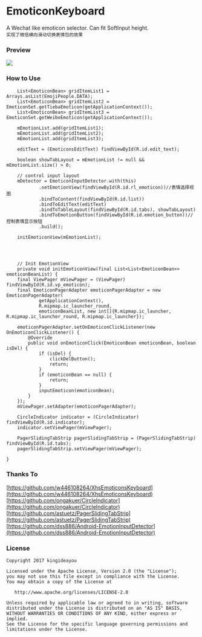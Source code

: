 # EmoticonKeyboard
A Wechat like emoticon selector. Can fit SoftInput height.  
`实现了微信横向滑动切换表情包的效果`

### Preview
![](http://ww1.sinaimg.cn/mw690/6db4aff6gy1fm6w7ym91og20ej0q3kft.gif) 

### How to Use

        List<EmoticonBean> gridItemList1 = Arrays.asList(EmojiPeople.DATA);
        List<EmoticonBean> gridItemList2 = EmoticonSet.getTiebaEmoticon(getApplicationContext());
        List<EmoticonBean> gridItemList3 = EmoticonSet.getWeiboEmoticon(getApplicationContext());

        mEmotionList.add(gridItemList1);
        mEmotionList.add(gridItemList2);
        mEmotionList.add(gridItemList3);

        editText = (EmoticonsEditText) findViewById(R.id.edit_text);

        boolean showTabLayout = mEmotionList != null && mEmotionList.size() > 0;

        // control input layout
        mDetector = EmoticonInputDetector.with(this)
                .setEmotionView(findViewById(R.id.rl_emoticon))//表情选择视图
                .bindToContent(findViewById(R.id.list))
                .bindToEditText(editText)
                .bindToTableLayout(findViewById(R.id.tabs), showTabLayout)
                .bindToEmotionButton(findViewById(R.id.emotion_button))//控制表情显示按钮
                .build();

        initEmoticonView(mEmotionList);
        
        
        
        
        // Init EmotionView
        private void initEmoticonView(final List<List<EmoticonBean>> emoticonBeanList) {
        final ViewPager mViewPager = (ViewPager) findViewById(R.id.vp_emoticon);
        final EmoticonPagerAdapter emoticonPagerAdapter = new EmoticonPagerAdapter(
                getApplicationContext(),
                R.mipmap.ic_launcher_round,
                emoticonBeanList, new int[]{R.mipmap.ic_launcher, R.mipmap.ic_launcher_round, R.mipmap.ic_launcher});

        emoticonPagerAdapter.setOnEmoticonClickListener(new OnEmoticonClickListener() {
            @Override
            public void onEmoticonClick(EmoticonBean emoticonBean, boolean isDel) {
                if (isDel) {
                    clickDelButton();
                    return;
                }
                if (emoticonBean == null) {
                    return;
                }
                inputEmoticon(emoticonBean);
            }
        });
        mViewPager.setAdapter(emoticonPagerAdapter);

        CircleIndicator indicator = (CircleIndicator) findViewById(R.id.indicator);
        indicator.setViewPager(mViewPager);

        PagerSlidingTabStrip pagerSlidingTabStrip = (PagerSlidingTabStrip) findViewById(R.id.tabs);
        pagerSlidingTabStrip.setViewPager(mViewPager);

    }


### Thanks To
[https://github.com/w446108264/XhsEmoticonsKeyboard](https://github.com/w446108264/XhsEmoticonsKeyboard)  
[https://github.com/ongakuer/CircleIndicator](https://github.com/ongakuer/CircleIndicator)  
[https://github.com/astuetz/PagerSlidingTabStrip](https://github.com/astuetz/PagerSlidingTabStrip)  
[https://github.com/dss886/Android-EmotionInputDetector](https://github.com/dss886/Android-EmotionInputDetector)  


### License

~~~
Copyright 2017 kingideayou

Licensed under the Apache License, Version 2.0 (the "License");
you may not use this file except in compliance with the License.
You may obtain a copy of the License at

   http://www.apache.org/licenses/LICENSE-2.0

Unless required by applicable law or agreed to in writing, software
distributed under the License is distributed on an "AS IS" BASIS,
WITHOUT WARRANTIES OR CONDITIONS OF ANY KIND, either express or implied.
See the License for the specific language governing permissions and
limitations under the License.
~~~
